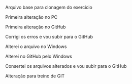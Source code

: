Arquivo base para clonagem do exercicio


Primeira alteração no PC

Primeira alteração no GitHub

Corrigi os erros e vou subir para o GitHub


Alterei o arquivo no Windows

Alterei no GitHub pelo Windows

Consertei os arquivos alterados e vou subir para o GitHub

Alteração para treino de GIT
